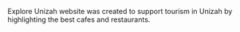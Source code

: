 Explore Unizah website was created to
support tourism in Unizah by highlighting the
best cafes and restaurants.
